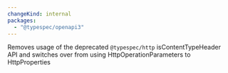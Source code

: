 ```yaml
---
changeKind: internal
packages:
  - "@typespec/openapi3"
---
```


Removes usage of the deprecated `@typespec/http` isContentTypeHeader API and switches over from using HttpOperationParameters to HttpProperties